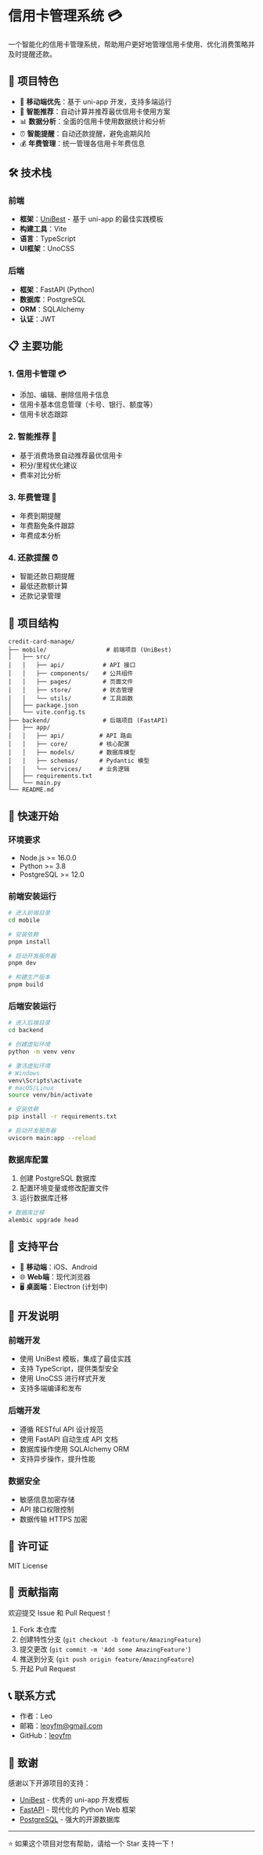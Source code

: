 # 信用卡管理系统 💳

一个智能化的信用卡管理系统，帮助用户更好地管理信用卡使用、优化消费策略并及时提醒还款。

## 🌟 项目特色

- 📱 **移动端优先**：基于 uni-app 开发，支持多端运行
- 🤖 **智能推荐**：自动计算并推荐最优信用卡使用方案
- 📊 **数据分析**：全面的信用卡使用数据统计和分析
- ⏰ **智能提醒**：自动还款提醒，避免逾期风险
- 💰 **年费管理**：统一管理各信用卡年费信息

## 🛠️ 技术栈

### 前端
- **框架**：[UniBest](https://github.com/codercup/unibest) - 基于 uni-app 的最佳实践模板
- **构建工具**：Vite
- **语言**：TypeScript
- **UI框架**：UnoCSS

### 后端
- **框架**：FastAPI (Python)
- **数据库**：PostgreSQL
- **ORM**：SQLAlchemy
- **认证**：JWT

## 📋 主要功能

### 1. 信用卡管理 💳
- 添加、编辑、删除信用卡信息
- 信用卡基本信息管理（卡号、银行、额度等）
- 信用卡状态跟踪

### 2. 智能推荐 🎯
- 基于消费场景自动推荐最优信用卡
- 积分/里程优化建议
- 费率对比分析

### 3. 年费管理 📅
- 年费到期提醒
- 年费豁免条件跟踪
- 年费成本分析

### 4. 还款提醒 ⏰
- 智能还款日期提醒
- 最低还款额计算
- 还款记录管理

## 📁 项目结构

```
credit-card-manage/
├── mobile/                 # 前端项目 (UniBest)
│   ├── src/
│   │   ├── api/           # API 接口
│   │   ├── components/    # 公共组件
│   │   ├── pages/         # 页面文件
│   │   ├── store/         # 状态管理
│   │   └── utils/         # 工具函数
│   ├── package.json
│   └── vite.config.ts
├── backend/               # 后端项目 (FastAPI)
│   ├── app/
│   │   ├── api/          # API 路由
│   │   ├── core/         # 核心配置
│   │   ├── models/       # 数据库模型
│   │   ├── schemas/      # Pydantic 模型
│   │   └── services/     # 业务逻辑
│   ├── requirements.txt
│   └── main.py
└── README.md
```

## 🚀 快速开始

### 环境要求

- Node.js >= 16.0.0
- Python >= 3.8
- PostgreSQL >= 12.0

### 前端安装运行

```bash
# 进入前端目录
cd mobile

# 安装依赖
pnpm install

# 启动开发服务器
pnpm dev

# 构建生产版本
pnpm build
```

### 后端安装运行

```bash
# 进入后端目录
cd backend

# 创建虚拟环境
python -m venv venv

# 激活虚拟环境
# Windows
venv\Scripts\activate
# macOS/Linux
source venv/bin/activate

# 安装依赖
pip install -r requirements.txt

# 启动开发服务器
uvicorn main:app --reload
```

### 数据库配置

1. 创建 PostgreSQL 数据库
2. 配置环境变量或修改配置文件
3. 运行数据库迁移

```bash
# 数据库迁移
alembic upgrade head
```

## 📱 支持平台

- 📱 **移动端**：iOS、Android
- 🌐 **Web端**：现代浏览器
- 🖥️ **桌面端**：Electron (计划中)

## 🔧 开发说明

### 前端开发
- 使用 UniBest 模板，集成了最佳实践
- 支持 TypeScript，提供类型安全
- 使用 UnoCSS 进行样式开发
- 支持多端编译和发布

### 后端开发
- 遵循 RESTful API 设计规范
- 使用 FastAPI 自动生成 API 文档
- 数据库操作使用 SQLAlchemy ORM
- 支持异步操作，提升性能

### 数据安全
- 敏感信息加密存储
- API 接口权限控制
- 数据传输 HTTPS 加密

## 📄 许可证

MIT License

## 👥 贡献指南

欢迎提交 Issue 和 Pull Request！

1. Fork 本仓库
2. 创建特性分支 (`git checkout -b feature/AmazingFeature`)
3. 提交更改 (`git commit -m 'Add some AmazingFeature'`)
4. 推送到分支 (`git push origin feature/AmazingFeature`)
5. 开起 Pull Request

## 📞 联系方式

- 作者：Leo
- 邮箱：leoyfm@gmail.com
- GitHub：[leoyfm](https://github.com/leoyfm)

## 🙏 致谢

感谢以下开源项目的支持：
- [UniBest](https://github.com/codercup/unibest) - 优秀的 uni-app 开发模板
- [FastAPI](https://fastapi.tiangolo.com/) - 现代化的 Python Web 框架
- [PostgreSQL](https://www.postgresql.org/) - 强大的开源数据库

---

⭐ 如果这个项目对您有帮助，请给一个 Star 支持一下！ 